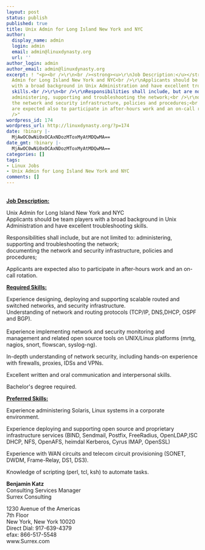 ```yaml
---
layout: post
status: publish
published: true
title: Unix Admin for Long Island New York and NYC
author:
  display_name: admin
  login: admin
  email: admin@linuxdynasty.org
  url: ''
author_login: admin
author_email: admin@linuxdynasty.org
excerpt: ! "<p><br />\r\n<br /><strong><u>\r\nJob Description:</u></strong> </p>\r\n<p>\r\n<p>Unix
  Admin for Long Island New York and NYC<br />\r\nApplicants should be team players
  with a broad background in Unix Administration and have excellent troubleshooting
  skills.<br />\r\n<br />\r\nResponsibilities shall include, but are not limited to:
  administering, supporting and troubleshooting the network;<br />\r\ndocumenting
  the network and security infrastructure, policies and procedures;<br />\r\n<br />\r\nApplicants
  are expected also to participate in after-hours work and an on-call rotation.</p></p>\r\n<br
  />"
wordpress_id: 174
wordpress_url: http://linuxdynasty.org/?p=174
date: !binary |-
  MjAwOC0wNi0xOCAxNDozMToxMyAtMDQwMA==
date_gmt: !binary |-
  MjAwOC0wNi0xOCAxNDozMToxMyAtMDQwMA==
categories: []
tags:
- Linux Jobs
- Unix Admin for Long Island New York and NYC
comments: []
---
```

<p><strong><u><br />
Job Description:</u></strong> </p>
<p><p>Unix Admin for Long Island New York and NYC<br />
Applicants should be team players with a broad background in Unix Administration and have excellent troubleshooting skills.</p>
<p>Responsibilities shall include, but are not limited to: administering, supporting and troubleshooting the network;<br />
documenting the network and security infrastructure, policies and procedures;</p>
<p>Applicants are expected also to participate in after-hours work and an on-call rotation.</p></p>
<p><a id="more"></a><a id="more-174"></a></p>
<p>
<p><u><strong>Required Skills:</strong></u></p>
<p>Experience designing, deploying and supporting scalable routed and switched networks, and security infrastructure.<br />
Understanding of network and routing protocols (TCP/IP, DNS,DHCP, OSPF and BGP).<br />
&nbsp;<br />
Experience implementing network and security monitoring and management and related open source tools on UNIX/Linux platforms (mrtg, nagios, snort, flowscan, syslog-ng).</p></p>
<p>In-depth understanding of network security, including hands-on experience with firewalls, proxies, IDSs and VPNs.</p>
<p>Excellent written and oral communication and interpersonal skills.</p>
<p>Bachelor's degree required.</p>
<p><strong><u>Preferred Skills:</u></strong></p>
<p>Experience administering Solaris, Linux systems in a corporate environment.</p>
<p>Experience deploying and supporting open source and proprietary infrastructure services (BIND, Sendmail, Postfix, FreeRadius, OpenLDAP,ISC DHCP, NFS, OpenAFS, heimdal Kerberos, Cyrus IMAP, OpenSSL)</p>
<p>Experience with WAN circuits and telecom circuit provisioning (SONET, DWDM, Frame-Relay, DS1, DS3).</p>
<p>Knowledge of scripting (perl, tcl, ksh) to automate tasks.</p>
<p>
<strong>Benjamin Katz</strong><br />
Consulting Services Manager<br />
Surrex Consulting</p>
<p>1230 Avenue of the Americas<br />
7th Floor<br />
New York, New York 10020<br />
Direct Dial: 917-639-4379<br />
efax: 866-517-5548<br />
www.Surrex.com</p>
